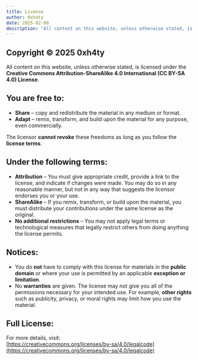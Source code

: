 ```yaml
---
title: License
author: 0xh4ty
date: 2025-02-08
description: "All content on this website, unless otherwise stated, is licensed under the Creative Commons Attribution-ShareAlike 4.0 International (CC BY-SA 4.0) License."
---
```


## Copyright © 2025 0xh4ty

All content on this website, unless otherwise stated, is licensed under the **Creative Commons Attribution-ShareAlike 4.0 International (CC BY-SA 4.0) License**.

## You are free to:
- **Share** – copy and redistribute the material in any medium or format.
- **Adapt** – remix, transform, and build upon the material for any purpose, even commercially.

The licensor **cannot revoke** these freedoms as long as you follow the **license terms**.

## Under the following terms:
- **Attribution** – You must give appropriate credit, provide a link to the license, and indicate if changes were made. You may do so in any reasonable manner, but not in any way that suggests the licensor endorses you or your use.
- **ShareAlike** – If you remix, transform, or build upon the material, you must distribute your contributions under the same license as the original.
- **No additional restrictions** – You may not apply legal terms or technological measures that legally restrict others from doing anything the license permits.

## Notices:
- You do **not** have to comply with this license for materials in the **public domain** or where your use is permitted by an applicable **exception or limitation**.
- No **warranties** are given. The license may not give you all of the permissions necessary for your intended use. For example, **other rights** such as publicity, privacy, or moral rights may limit how you use the material.

## Full License:
For more details, visit:  
[https://creativecommons.org/licenses/by-sa/4.0/legalcode](https://creativecommons.org/licenses/by-sa/4.0/legalcode)

